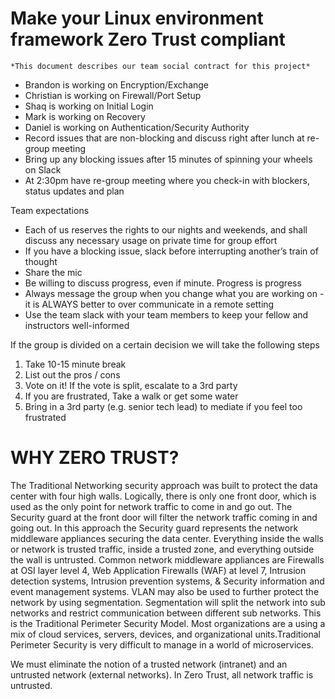<h1>Make your Linux environment framework Zero Trust compliant</h1>

    *This document describes our team social contract for this project*

<ul>
<li>Brandon is working on Encryption/Exchange</li>
<li>Christian is working on Firewall/Port Setup</li>
<li>Shaq is working on Initial Login</li> 
<li>Mark is working on Recovery</li>
<li>Daniel is working on Authentication/Security Authority</li>
<li>Record issues that are non-blocking and discuss right after lunch at re-group meeting</li>
<li>Bring up any blocking issues after 15 minutes of spinning your wheels on Slack</li>
<li>At 2:30pm have re-group meeting where you check-in with blockers, status updates and plan</li>
</ul>

Team expectations
    <ul>
        <li>Each of us reserves the rights to our nights and weekends, and shall discuss any necessary usage on private time for group effort</li>
        <li>If you have a blocking issue, slack before interrupting another’s train of thought</li>
        <li>Share the mic</li>
        <li>Be willing to discuss progress, even if minute. Progress is progress</li>
        <li>Always message the group when you change what you are working on - it is ALWAYS better to over communicate in a remote setting</li>
        <li>Use the team slack with your team members to keep your fellow and instructors well-informed</li>
    </ul>
If the group is divided on a certain decision we will take the following steps
    <ol>
        <li>Take 10-15 minute break</li>
        <li>List out the pros / cons</li>
        <li>Vote on it! If the vote is split, escalate to a 3rd party</li>
        <li>If you are frustrated, Take a walk or get some water</li>
        <li>Bring in a 3rd party (e.g. senior tech lead) to mediate if you feel too frustrated</li>
    </ol>

<h1>WHY ZERO TRUST?</h1>

The Traditional Networking security approach was built to protect the data center with four high walls. Logically, there is only one front door, which is used as the only point for network traffic to come in and go out. The Security guard at the front door will filter the network traffic coming in and going out. In this approach the Security guard represents the network middleware appliances securing the data center. Everything inside the walls or network is trusted traffic, inside a trusted zone, and everything outside the wall is untrusted. Common network middleware appliances are Firewalls at OSI layer level 4, Web Application Firewalls (WAF) at level 7, Intrusion detection systems, Intrusion prevention systems, & Security information and event management systems. VLAN may also be used to further protect the network by using segmentation. Segmentation will split the network into sub networks and restrict communication between different sub networks. This is the Traditional Perimeter Security Model. Most organizations are a using a mix of cloud services, servers, devices, and organizational units.Traditional Perimeter Security is very difficult to manage in a world of microservices.


We must eliminate the notion of a trusted network (intranet) and an untrusted network (external networks). In Zero Trust, all network traffic is untrusted.
